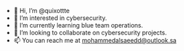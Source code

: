 - 👋 Hi, I’m @quixottte
- 👀 I’m interested in cybersecurity.
- 🌱 I’m currently learning blue team operations.
- 💞️ I’m looking to collaborate on cybersecurity projects.
- 📫 You can reach me at mohammedalsaeedd@outlook.sa

<!---
quixottte/quixottte is a ✨ special ✨ repository because its `README.md` (this file) appears on your GitHub profile.
You can click the Preview link to take a look at your changes.
--->
